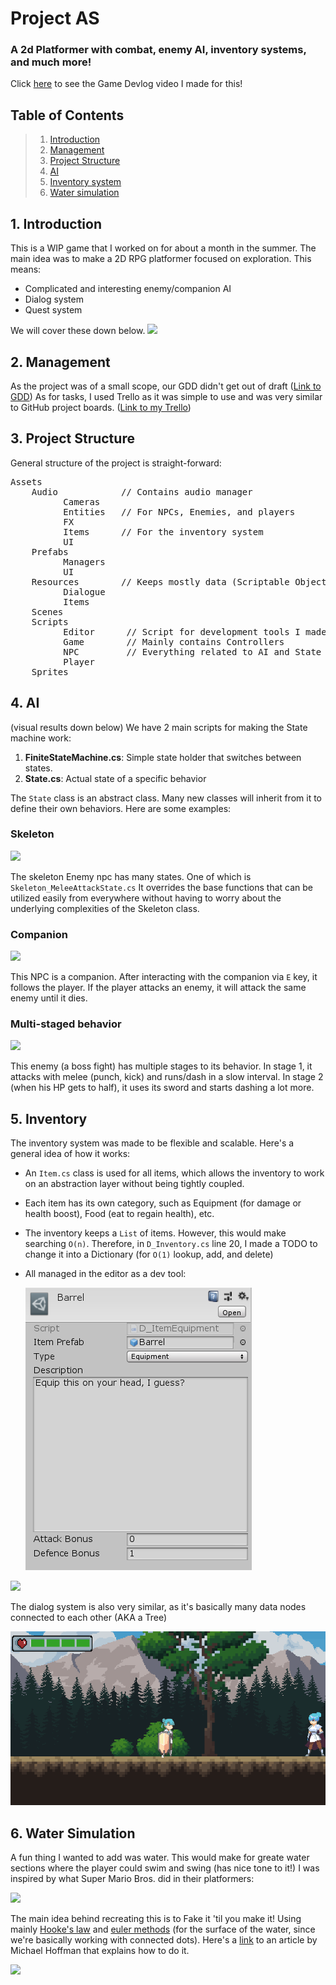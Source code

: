 # Project AS
### A 2d Platformer with combat, enemy AI, inventory systems, and much more!
Click [here](https://youtu.be/Dpq2fNdg7B4?si=yII7AgSRjjToQ83L) to see the Game Devlog video I made for this!

<a name="toc"></a>
## Table of Contents

> 1. [Introduction](#introduction)
> 2. [Management](#management)
> 3. [Project Structure](#structure)
> 4. [AI](#ai)
> 5. [Inventory system](#inventory)
> 6. [Water simulation](#water)

<a name="introduction"></a>
## 1. Introduction

This is a WIP game that I worked on for about a month in the summer.
The main idea was to make a 2D RPG platformer focused on exploration. This means:
- Complicated and interesting enemy/companion AI
- Dialog system
- Quest system

We will cover these down below.
![](readme/game-demo1.gif)

<a name="management"></a>
## 2. Management
As the project was of a small scope, our GDD didn't get out of draft ([Link to GDD](https://docs.google.com/document/d/1_8kaoToZ47eohzl06_2CHcwF1LyTreOwdAag0YUb16U/edit?usp=sharing))
As for tasks, I used Trello as it was simple to use and was very similar to GitHub project boards. ([Link to my Trello](https://trello.com/b/9wqa2udz/project-as))

<a name="structure"></a>
## 3. Project Structure
General structure of the project is straight-forward: 
<pre>
Assets
    Audio            // Contains audio manager
          Cameras
          Entities   // For NPCs, Enemies, and players 
          FX
          Items      // For the inventory system
          UI
    Prefabs
          Managers
          UI
    Resources        // Keeps mostly data (Scriptable Objects / Models)
          Dialogue
          Items
    Scenes
    Scripts
          Editor      // Script for development tools I made
          Game        // Mainly contains Controllers
          NPC         // Everything related to AI and State Machines
          Player
    Sprites
</pre>

<a name="ai"></a>
## 4. AI
(visual results down below)
We have 2 main scripts for making the State machine work:
1. **FiniteStateMachine.cs**: Simple state holder that switches between states.
2. **State.cs**: Actual state of a specific behavior

The `State` class is an abstract class. Many new classes will inherit from it to define their own behaviors.
Here are some examples:

### Skeleton
![](readme/projectas_skeleton.gif)

The skeleton Enemy npc has many states. One of which is `Skeleton_MeleeAttackState.cs`
It overrides the base functions that can be utilized easily from everywhere without having to worry about the underlying complexities of the Skeleton class.

### Companion
![](readme/projectas_companion.gif)

This NPC is a companion. After interacting with the companion via `E` key, it follows the player. If the player attacks an enemy, it will attack the same enemy until it dies.

### Multi-staged behavior
![](readme/projectas_multiStage.gif)

This enemy (a boss fight) has multiple stages to its behavior.
In stage 1, it attacks with melee (punch, kick) and runs/dash in a slow interval.
In stage 2 (when his HP gets to half), it uses its sword and starts dashing a lot more.

<a name="inventory"></a>
## 5. Inventory
The inventory system was made to be flexible and scalable.
Here's a general idea of how it works:
- An `Item.cs` class is used for all items, which allows the inventory to work on an abstraction layer without being tightly coupled.
- Each item has its own category, such as Equipment (for damage or health boost), Food (eat to regain health), etc.
- The inventory keeps a `List` of items. However, this would make searching `O(n)`. Therefore, in `D_Inventory.cs` line 20, I made a TODO to change it into a Dictionary (for `O(1)` lookup, add, and delete)
- All managed in the editor as a dev tool:
  
  ![](readme/inventory.png)

![](readme/projectas_inventory.gif)

The dialog system is also very similar, as it's basically many data nodes connected to each other (AKA a Tree)

![](readme/game-demo2.gif)

<a name="water"></a>
## 6. Water Simulation
A fun thing I wanted to add was water. This would make for greate water sections where the player could swim and swing (has nice tone to it!)
I was inspired by what Super Mario Bros. did in their platformers:

![](https://i.stack.imgur.com/Wptbp.gif)

The main idea behind recreating this is to Fake it 'til you make it! Using mainly [Hooke's law](https://en.wikipedia.org/wiki/Hooke's_law) and [euler methods](https://en.wikipedia.org/wiki/Euler_method) (for the surface of the water, since we're basically working with connected dots).
Here's a [link](https://code.tutsplus.com/make-a-splash-with-dynamic-2d-water-effects--gamedev-236t) to an article by Michael Hoffman that explains how to do it.

![](readme/projectas_water.gif)

